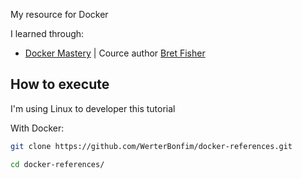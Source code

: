 My resource for Docker

I learned through:
* [Docker Mastery][docker] | Cource author [Bret Fisher][bred] 


[docker]:https://www.udemy.com/course/docker-mastery/
[bred]:https://github.com/BretFisher



## How to execute

I'm using Linux to developer this tutorial

With Docker:
```bash
git clone https://github.com/WerterBonfim/docker-references.git

cd docker-references/


